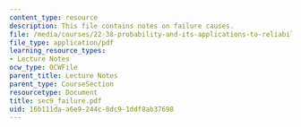 ```yaml
---
content_type: resource
description: This file contains notes on failure causes.
file: /media/courses/22-38-probability-and-its-applications-to-reliability-quality-control-and-risk-assessment-fall-2005/16b111daa6e9244c8dc91ddf8ab37698_sec9_failure.pdf
file_type: application/pdf
learning_resource_types:
- Lecture Notes
ocw_type: OCWFile
parent_title: Lecture Notes
parent_type: CourseSection
resourcetype: Document
title: sec9_failure.pdf
uid: 16b111da-a6e9-244c-8dc9-1ddf8ab37698
---
```

